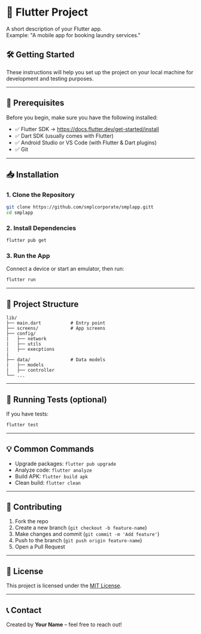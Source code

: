 # 🚀 Flutter Project

A short description of your Flutter app.  
Example: "A mobile app for booking laundry services."

## 🛠️ Getting Started

These instructions will help you set up the project on your local machine for development and testing purposes.

---

## 🔧 Prerequisites

Before you begin, make sure you have the following installed:

- ✅ Flutter SDK → https://docs.flutter.dev/get-started/install
- ✅ Dart SDK (usually comes with Flutter)
- ✅ Android Studio or VS Code (with Flutter & Dart plugins)
- ✅ Git

---

## 📥 Installation

### 1. Clone the Repository

```bash
git clone https://github.com/smplcorporate/smplapp.gitt
cd smplapp
```

### 2. Install Dependencies

```bash
flutter pub get
```

### 3. Run the App

Connect a device or start an emulator, then run:

```bash
flutter run
```

---

## 📁 Project Structure

```
lib/
├── main.dart           # Entry point
├── screens/            # App screens
├── config/
|   ├── network 
|   ├── utils
|   ├── execptions
|
├── data/               # Data models
|   ├── models 
|   ├── controller               
└── ...
```

---

## 🧪 Running Tests (optional)

If you have tests:

```bash
flutter test
```

---

## 💡 Common Commands

- Upgrade packages: `flutter pub upgrade`
- Analyze code: `flutter analyze`
- Build APK: `flutter build apk`
- Clean build: `flutter clean`

---

## 🤝 Contributing

1. Fork the repo
2. Create a new branch (`git checkout -b feature-name`)
3. Make changes and commit (`git commit -m 'Add feature'`)
4. Push to the branch (`git push origin feature-name`)
5. Open a Pull Request

---

## 📄 License

This project is licensed under the [MIT License](LICENSE).

---

## 📞 Contact

Created by **Your Name** – feel free to reach out!
